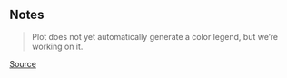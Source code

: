 ## Notes

> Plot does not yet automatically generate a color legend, but we’re working on it.

[Source](https://observablehq.com/@observablehq/plot-dot)